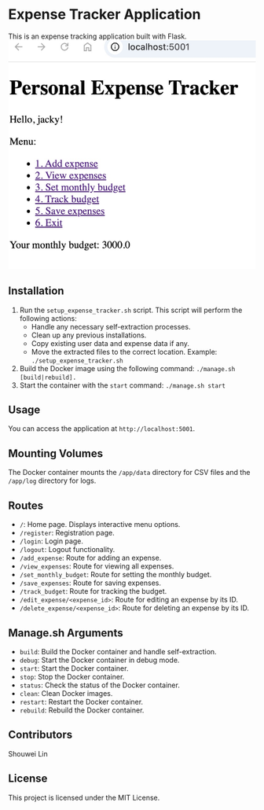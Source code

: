 # Expense Tracker Application

This is an expense tracking application built with Flask.
![Screenshot of the Expense Tracker Interface](./screenshots/home.jpg)

## Installation
1. Run the `setup_expense_tracker.sh` script. This script will perform the following actions:
    - Handle any necessary self-extraction processes.
    - Clean up any previous installations.
    - Copy existing user data and expense data if any.
    - Move the extracted files to the correct location.
    Example: `./setup_expense_tracker.sh`
2. Build the Docker image using the following command: `./manage.sh [build|rebuild].`
3. Start the container with the `start` command: `./manage.sh start`

## Usage
You can access the application at `http://localhost:5001`.

## Mounting Volumes
The Docker container mounts the `/app/data` directory for CSV files and the `/app/log` directory for logs.

## Routes
- `/`: Home page. Displays interactive menu options.
- `/register`: Registration page.
- `/login`: Login page.
- `/logout`: Logout functionality.
- `/add_expense`: Route for adding an expense.
- `/view_expenses`: Route for viewing all expenses.
- `/set_monthly_budget`: Route for setting the monthly budget.
- `/save_expenses`: Route for saving expenses.
- `/track_budget`: Route for tracking the budget.
- `/edit_expense/<expense_id>`: Route for editing an expense by its ID.
- `/delete_expense/<expense_id>`: Route for deleting an expense by its ID.

## Manage.sh Arguments
- `build`: Build the Docker container and handle self-extraction.
- `debug`: Start the Docker container in debug mode.
- `start`: Start the Docker container.
- `stop`: Stop the Docker container.
- `status`: Check the status of the Docker container.
- `clean`: Clean Docker images.
- `restart`: Restart the Docker container.
- `rebuild`: Rebuild the Docker container.

## Contributors
Shouwei Lin

## License
This project is licensed under the MIT License.
